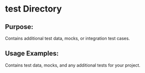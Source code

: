 # test Directory

## Purpose:
Contains additional test data, mocks, or integration test cases.

## Usage Examples:

Contains test data, mocks, and any additional tests for your project.
